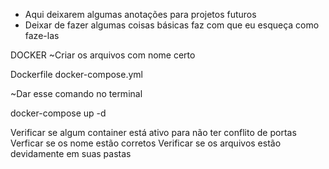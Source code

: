  - Aqui deixarem algumas anotações para projetos futuros
 - Deixar de fazer algumas coisas básicas faz com que eu esqueça como faze-las

DOCKER
~Criar os arquivos com nome certo

Dockerfile
docker-compose.yml

~Dar esse comando no terminal

docker-compose up -d

Verificar se algum container está ativo para não ter conflito de portas
Verficar se os nome estão corretos
Verificar se os arquivos estão devidamente em suas pastas